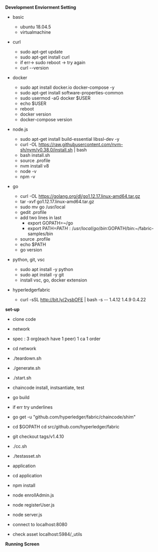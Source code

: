 **Development Enviorment Setting**

* basic
  * ubuntu 18.04.5
  * virtualmachine

* curl
  * sudo apt-get update
  * sudo apt-get install curl
  * if err-> sudo reboot -> try again
  * curl --version
  
* docker
  * sudo apt install docker.io docker-compose -y
  * sudo apt-get install software-properties-common
  * sudo usermod -aG docker $USER
  * echo $USER
  * reboot
  * docker version
  * docker-compose version

* node.js
  * sudo apt-get install build-essential libssl-dev -y
  * curl -OL https://raw.githubusercontent.com/nvm-sh/nvm/v0.38.0/install.sh | bash
  * bash install.sh
  * source .profile
  * nvm install v8
  * node -v
  * npm -v
  
* go
  * curl -OL https://golang.org/dl/go1.12.17.linux-amd64.tar.gz
  * tar -xvf go1.12.17.linux-amd64.tar.gz
  * sudo mv go /usr/local
  * gedit .profile
  * add two lines in last
    * export GOPATH=~/go
    * export PATH=$PATH:/usr/local/go/bin:$GOPATH/bin:~/fabric-samples/bin
  * source .profile
  * echo $PATH
  * go version
  
* python, git, vsc
  * sudo apt install -y python
  * sudo apt install -y git
  * install vsc, go, docker extension

* hyperledgerfabric
  * curl -sSL http://bit.ly/2ysbOFE | bash -s -- 1.4.12 1.4.9 0.4.22

**set-up**
* clone code

* network
 * spec : 3 org(each have 1 peer) 1 ca 1 order
 * cd network
 * ./teardown.sh
 * ./generate.sh
 * ./start.sh 

* chaincode install, instsantiate, test
 * go build 
 * if err try underlines
 * go get -u "github.com/hyperledger/fabric/chaincode/shim" 
 * cd $GOPATH cd src/github.com/hyperledger/fabric
 * git checkout tags/v1.4.10
 * ./cc.sh
 * ./testasset.sh

* application
 * cd application
 * npm install
 * node enrollAdmin.js
 * node registerUser.js
 * node server.js
 * connect to localhost:8080
 * check asset localhost:5984/_utils

**Running Screen**
